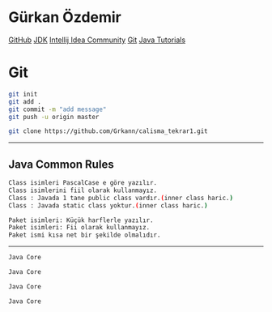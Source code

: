 # Gürkan Özdemir
[GitHub](https://github.com/Grkann/calisma_tekrar1.git)
[JDK](https://www.oracle.com/java/technologies/downloads/#jdk24-windows)
[Intellij Idea Community](https://www.jetbrains.com/idea/download/?section=windows)
[Git](https://git-scm.com/downloads/win)
[Java Tutorials](https://www.w3schools.com/java/default.asp)

# Git
```sh
git init
git add .
git commit -m "add message"
git push -u origin master

git clone https://github.com/Grkann/calisma_tekrar1.git
```

---
## Java Common Rules
```sh
Class isimleri PascalCase e göre yazılır.
Class isimlerini fiil olarak kullanmayız.
Class : Javada 1 tane public class vardır.(inner class haric.)
Class : Javada static class yoktur.(inner class haric.)

Paket isimleri: Küçük harflerle yazılır.
Paket isimleri: Fii olarak kullanmayız.
Paket ismi kısa net bir şekilde olmalıdır.
```
---





```sh
Java Core
```
```sh
Java Core
```
```sh
Java Core
```
```sh
Java Core
```

